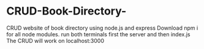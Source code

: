 # CRUD-Book-Directory-
CRUD website of book directory using node.js and express
Download npm i for all node modules.
run both terminals first the server and then index.js
The CRUD will work on localhost:3000
